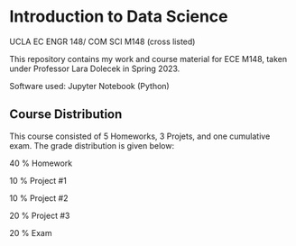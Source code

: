# Introduction to Data Science
UCLA EC ENGR 148/ COM SCI M148 (cross listed)

This repository contains my work and course material for ECE M148, taken under Professor Lara Dolecek in Spring 2023. 


Software used: Jupyter Notebook (Python)


## Course Distribution

This course consisted of 5 Homeworks, 3 Projets, and one cumulative exam. The grade distribution is given below:


40 % Homework

10 % Project #1

10 % Project #2

20 % Project #3

20 % Exam

